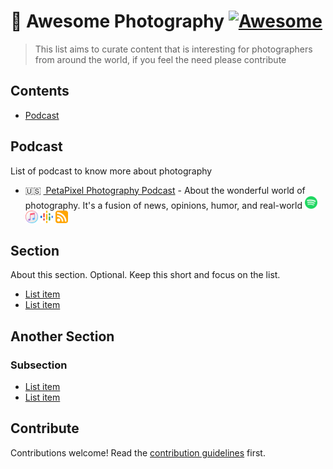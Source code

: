 # 📸 Awesome Photography [![Awesome](https://awesome.re/badge.svg)](https://awesome.re)

> This list aims to curate content that is interesting for photographers from around the world, if you feel the need please contribute

## Contents

- [Podcast](#podcast)

## Podcast

List of podcast to know more about photography

- 🇺🇸&nbsp;[ PetaPixel Photography Podcast](https://petapixel.com/podcast/) -  About the wonderful world of photography. It's a fusion of news, opinions, humor, and real-world [<img src="https://raw.githubusercontent.com/rogersilvasouza/awesome-photography/main/media/podcasts/spotify.svg" height="20px" />](https://open.spotify.com/show/5M2lPiYiRCvIk8em3i1htj)
[<img src="https://raw.githubusercontent.com/rogersilvasouza/awesome-photography/main/media/podcasts/itunes.svg" height="20px" />](https://podcasts.apple.com/us/podcast/petapixel-photography-podcast/id1039751243)
[<img src="https://raw.githubusercontent.com/rogersilvasouza/awesome-photography/main/media/podcasts/google-podcasts.svg" height="20px" />](https://podcasts.google.com/feed/aHR0cHM6Ly9wZXRhcGl4ZWwubGlic3luLmNvbS9yc3M)
[<img src="https://raw.githubusercontent.com/rogersilvasouza/awesome-photography/main/media/podcasts/rss.svg" height="20px" />](https://petapixel.libsyn.com/rss)

## Section

About this section. Optional. Keep this short and focus on the list.

- [List item](http://example.com)
- [List item](http://example.com)

## Another Section

### Subsection

- [List item](http://example.com)
- [List item](http://example.com)

## Contribute

Contributions welcome! Read the [contribution guidelines](contributing.md) first.
